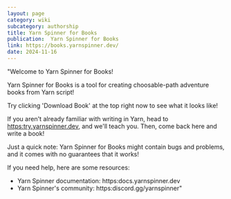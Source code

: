 ```yaml
---
layout: page
category: wiki
subcategory: authorship
title: Yarn Spinner for Books
publication:  Yarn Spinner for Books
link: https://books.yarnspinner.dev/
date: 2024-11-16
---
```


"Welcome to Yarn Spinner for Books!

Yarn Spinner for Books is a tool for creating choosable-path adventure books from Yarn script!

Try clicking 'Download Book' at the top right now to see what it looks like!

If you aren't already familiar with writing in Yarn, head to <https:try.yarnspinner.dev>, and we'll teach you. Then, come back here and write a book!

Just a quick note: Yarn Spinner for Books might contain bugs and problems, and it comes with no guarantees that it works!

If you need help, here are some resources:

* Yarn Spinner documentation: https:docs.yarnspinner.dev
* Yarn Spinner's community: https:discord.gg/yarnspinner"
